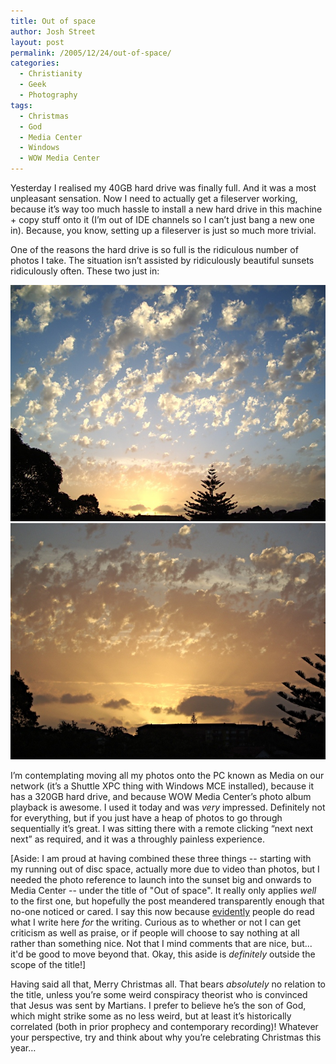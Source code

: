 ```yaml
---
title: Out of space
author: Josh Street
layout: post
permalink: /2005/12/24/out-of-space/
categories:
  - Christianity
  - Geek
  - Photography
tags:
  - Christmas
  - God
  - Media Center
  - Windows
  - WOW Media Center
---
```

Yesterday I realised my 40GB hard drive was finally full. And it was a most unpleasant sensation. Now I need to actually get a fileserver working, because it&#8217;s way too much hassle to install a new hard drive in this machine + copy stuff onto it (I&#8217;m out of IDE channels so I can&#8217;t just bang a new one in). Because, you know, setting up a fileserver is just so much more trivial.

One of the reasons the hard drive is so full is the ridiculous number of photos I take. The situation isn&#8217;t assisted by ridiculously beautiful sunsets ridiculously often. These two just in:

![A sunset][1]  
![Another sunset][2]

I&#8217;m contemplating moving all my photos onto the PC known as Media on our network (it&#8217;s a Shuttle XPC thing with Windows MCE installed), because it has a 320GB hard drive, and because WOW Media Center&#8217;s photo album playback is awesome. I used it today and was *very* impressed. Definitely not for everything, but if you just have a heap of photos to go through sequentially it&#8217;s great. I was sitting there with a remote clicking &#8220;next next next&#8221; as required, and it was a throughly painless experience.

[Aside: I am proud at having combined these three things -- starting with my running out of disc space, actually more due to video than photos, but I needed the photo reference to launch into the sunset big and onwards to Media Center -- under the title of "Out of space". It really only applies *well* to the first one, but hopefully the post meandered transparently enough that no-one noticed or cared. I say this now because [evidently][3] people do read what I write here *for* the writing. Curious as to whether or not I can get criticism as well as praise, or if people will choose to say nothing at all rather than something nice. Not that I mind comments that are nice, but... it'd be good to move beyond that. Okay, this aside is *definitely* outside the scope of the title!]

Having said all that, Merry Christmas all. That bears *absolutely* no relation to the title, unless you&#8217;re some weird conspiracy theorist who is convinced that Jesus was sent by Martians. I prefer to believe he&#8217;s the son of God, which might strike some as no less weird, but at least it&#8217;s historically correlated (both in prior prophecy and contemporary recording)! Whatever your perspective, try and think about why you&#8217;re celebrating Christmas this year&#8230;

 [1]: /blog/wp-content/2005/12/IMGP1188.JPG
 [2]: /blog/wp-content/2005/12/IMGP1193.JPG
 [3]: /blog/2005/12/21/musical-vagaries#comments